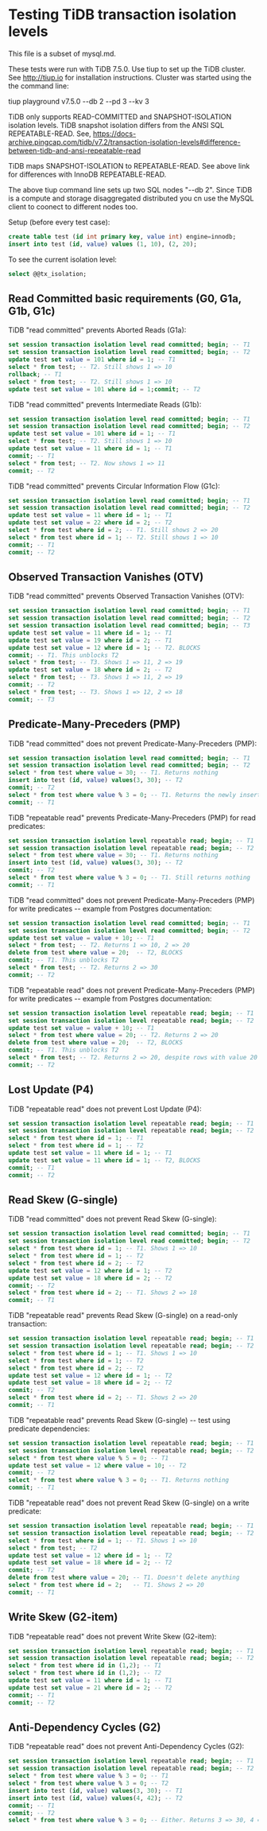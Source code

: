 Testing TiDB transaction isolation levels
==========================================

This file is a subset of mysql.md.

These tests were run with TiDB 7.5.0. Use tiup to set up the TiDB cluster.
See http://tiup.io for installation instructions. Cluster was started using
the the command line:

   tiup playground v7.5.0 --db 2 --pd 3 --kv 3

TiDB only supports READ-COMMITTED and SNAPSHOT-ISOLATION isolation levels. TiDB
snapshot isolation differs from the ANSI SQL REPEATABLE-READ.
See, https://docs-archive.pingcap.com/tidb/v7.2/transaction-isolation-levels#difference-between-tidb-and-ansi-repeatable-read

TiDB maps SNAPSHOT-ISOLATION to REPEATABLE-READ. See above link for differences with InnoDB REPEATABLE-READ.

The above tiup command line sets up two SQL nodes "--db 2". Since TiDB is a
compute and storage disaggregated distributed you cn use the MySQL client
to coonect to different nodes too.

Setup (before every test case):

```sql
create table test (id int primary key, value int) engine=innodb;
insert into test (id, value) values (1, 10), (2, 20);
```

To see the current isolation level:

```sql
select @@tx_isolation;
```

Read Committed basic requirements (G0, G1a, G1b, G1c)
-----------------------------------------------------

TiDB "read committed" prevents Aborted Reads (G1a):

```sql
set session transaction isolation level read committed; begin; -- T1
set session transaction isolation level read committed; begin; -- T2
update test set value = 101 where id = 1; -- T1
select * from test; -- T2. Still shows 1 => 10
rollback; -- T1
select * from test; -- T2. Still shows 1 => 10
update test set value = 101 where id = 1;commit; -- T2
```

TiDB "read committed" prevents Intermediate Reads (G1b):

```sql
set session transaction isolation level read committed; begin; -- T1
set session transaction isolation level read committed; begin; -- T2
update test set value = 101 where id = 1; -- T1
select * from test; -- T2. Still shows 1 => 10
update test set value = 11 where id = 1; -- T1
commit; -- T1
select * from test; -- T2. Now shows 1 => 11
commit; -- T2
```

TiDB "read committed" prevents Circular Information Flow (G1c):

```sql
set session transaction isolation level read committed; begin; -- T1
set session transaction isolation level read committed; begin; -- T2
update test set value = 11 where id = 1; -- T1
update test set value = 22 where id = 2; -- T2
select * from test where id = 2; -- T1. Still shows 2 => 20
select * from test where id = 1; -- T2. Still shows 1 => 10
commit; -- T1
commit; -- T2
```


Observed Transaction Vanishes (OTV)
-----------------------------------

TiDB "read committed" prevents Observed Transaction Vanishes (OTV):

```sql
set session transaction isolation level read committed; begin; -- T1
set session transaction isolation level read committed; begin; -- T2
set session transaction isolation level read committed; begin; -- T3
update test set value = 11 where id = 1; -- T1
update test set value = 19 where id = 2; -- T1
update test set value = 12 where id = 1; -- T2. BLOCKS
commit; -- T1. This unblocks T2
select * from test; -- T3. Shows 1 => 11, 2 => 19
update test set value = 18 where id = 2; -- T2
select * from test; -- T3. Shows 1 => 11, 2 => 19
commit; -- T2
select * from test; -- T3. Shows 1 => 12, 2 => 18
commit; -- T3
```


Predicate-Many-Preceders (PMP)
------------------------------

TiDB "read committed" does not prevent Predicate-Many-Preceders (PMP):

```sql
set session transaction isolation level read committed; begin; -- T1
set session transaction isolation level read committed; begin; -- T2
select * from test where value = 30; -- T1. Returns nothing
insert into test (id, value) values(3, 30); -- T2
commit; -- T2
select * from test where value % 3 = 0; -- T1. Returns the newly inserted row
commit; -- T1
```

TiDB "repeatable read" prevents Predicate-Many-Preceders (PMP) for read predicates:

```sql
set session transaction isolation level repeatable read; begin; -- T1
set session transaction isolation level repeatable read; begin; -- T2
select * from test where value = 30; -- T1. Returns nothing
insert into test (id, value) values(3, 30); -- T2
commit; -- T2
select * from test where value % 3 = 0; -- T1. Still returns nothing
commit; -- T1
```

TiDB "read committed" does not prevent Predicate-Many-Preceders (PMP) for write predicates -- example from Postgres documentation:

```sql
set session transaction isolation level read committed; begin; -- T1
set session transaction isolation level read committed; begin; -- T2
update test set value = value + 10; -- T1
select * from test; -- T2. Returns 1 => 10, 2 => 20
delete from test where value = 20;  -- T2, BLOCKS
commit; -- T1. This unblocks T2
select * from test; -- T2. Returns 2 => 30
commit; -- T2
```

TiDB "repeatable read" does not prevent Predicate-Many-Preceders (PMP) for write predicates -- example from Postgres documentation:

```sql
set session transaction isolation level repeatable read; begin; -- T1
set session transaction isolation level repeatable read; begin; -- T2
update test set value = value + 10; -- T1
select * from test where value = 20; -- T2. Returns 2 => 20
delete from test where value = 20;  -- T2, BLOCKS
commit; -- T1. This unblocks T2
select * from test; -- T2. Returns 2 => 20, despite rows with value 20 ostensibly being deleted
commit; -- T2
```

Lost Update (P4)
----------------

TiDB "repeatable read" does not prevent Lost Update (P4):

```sql
set session transaction isolation level repeatable read; begin; -- T1
set session transaction isolation level repeatable read; begin; -- T2
select * from test where id = 1; -- T1
select * from test where id = 1; -- T2
update test set value = 11 where id = 1; -- T1
update test set value = 11 where id = 1; -- T2, BLOCKS
commit; -- T1
commit; -- T2
```


Read Skew (G-single)
--------------------

TiDB "read committed" does not prevent Read Skew (G-single):

```sql
set session transaction isolation level read committed; begin; -- T1
set session transaction isolation level read committed; begin; -- T2
select * from test where id = 1; -- T1. Shows 1 => 10
select * from test where id = 1; -- T2
select * from test where id = 2; -- T2
update test set value = 12 where id = 1; -- T2
update test set value = 18 where id = 2; -- T2
commit; -- T2
select * from test where id = 2; -- T1. Shows 2 => 18
commit; -- T1
```

TiDB "repeatable read" prevents Read Skew (G-single) on a read-only transaction:

```sql
set session transaction isolation level repeatable read; begin; -- T1
set session transaction isolation level repeatable read; begin; -- T2
select * from test where id = 1; -- T1. Shows 1 => 10
select * from test where id = 1; -- T2
select * from test where id = 2; -- T2
update test set value = 12 where id = 1; -- T2
update test set value = 18 where id = 2; -- T2
commit; -- T2
select * from test where id = 2; -- T1. Shows 2 => 20
commit; -- T1
```

TiDB "repeatable read" prevents Read Skew (G-single) -- test using predicate dependencies:

```sql
set session transaction isolation level repeatable read; begin; -- T1
set session transaction isolation level repeatable read; begin; -- T2
select * from test where value % 5 = 0; -- T1
update test set value = 12 where value = 10; -- T2
commit; -- T2
select * from test where value % 3 = 0; -- T1. Returns nothing
commit; -- T1
```

TiDB "repeatable read" does not prevent Read Skew (G-single) on a write predicate:

```sql
set session transaction isolation level repeatable read; begin; -- T1
set session transaction isolation level repeatable read; begin; -- T2
select * from test where id = 1; -- T1. Shows 1 => 10
select * from test; -- T2
update test set value = 12 where id = 1; -- T2
update test set value = 18 where id = 2; -- T2
commit; -- T2
delete from test where value = 20; -- T1. Doesn't delete anything
select * from test where id = 2;   -- T1. Shows 2 => 20
commit; -- T1
```

Write Skew (G2-item)
--------------------

TiDB "repeatable read" does not prevent Write Skew (G2-item):

```sql
set session transaction isolation level repeatable read; begin; -- T1
set session transaction isolation level repeatable read; begin; -- T2
select * from test where id in (1,2); -- T1
select * from test where id in (1,2); -- T2
update test set value = 11 where id = 1; -- T1
update test set value = 21 where id = 2; -- T2
commit; -- T1
commit; -- T2
```

Anti-Dependency Cycles (G2)
---------------------------

TiDB "repeatable read" does not prevent Anti-Dependency Cycles (G2):

```sql
set session transaction isolation level repeatable read; begin; -- T1
set session transaction isolation level repeatable read; begin; -- T2
select * from test where value % 3 = 0; -- T1
select * from test where value % 3 = 0; -- T2
insert into test (id, value) values(3, 30); -- T1
insert into test (id, value) values(4, 42); -- T2
commit; -- T1
commit; -- T2
select * from test where value % 3 = 0; -- Either. Returns 3 => 30, 4 => 42
```
